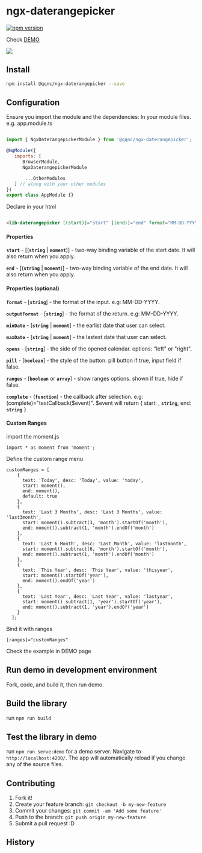# ngx-daterangepicker


[![npm version](https://badge.fury.io/js/%40qqnc%2Fngx-daterangepicker.svg)](https://badge.fury.io/js/%40qqnc%2Fngx-daterangepicker)


Check [DEMO](https://qqnc.github.io/ngx-daterangepicker/)

<img src="https://s3-us-west-1.amazonaws.com/nate-public/ngx-dateranger.jpg">

## Install
```bash
npm install @qqnc/ngx-daterangepicker --save
```

## Configuration

Ensure you import the module and the dependencies:
In your module files. e.g. app.module.ts

```javascript

import { NgxDaterangepickerModule } from '@qqnc/ngx-daterangepicker';

@NgModule({
   imports: [
      BrowserModule,
      NgxDaterangepickerModule

       ...OtherModules 
   ] // along with your other modules
})
export class AppModule {}
```

Declare in your html

```html

<lib-daterangepicker [(start)]="start" [(end)]="end" format="MM-DD-YYYY" opens="left" [pill]="true"></lib-daterangepicker>

```

#### Properties

**`start`** - [(**`string`** | **`moment`**)] - two-way binding variable of the start date.  It will also return when you apply.

**`end`** - [(**`string`** | **`moment`**)] - two-way binding variable of the end date. It will also return when you apply.

#### Properties (optional)

**`format`** - [**`string`**] - the format of the input.  e.g: MM-DD-YYYY.

**`outputFormat`** - [**`string`**] - the format of the return.  e.g: MM-DD-YYYY.

**`minDate`** - [**`string`** | **`moment`**] - the earlist date that user can select.

**`maxDate`** - [**`string`** | **`moment`**] - the lastest date that user can select.

**`opens`** - [**`string`**] - the side of the opened calendar. options: "left" or "right".

**`pill`** - [**`boolean`**] - the style of the button.  pill button if true, input field if false.

**`ranges`** - [**`boolean`** or **`array`**] - show ranges options.  shown if true, hide if false.

**`complete`** - (**`function`**) - the callback after selection. e.g: (complete)="testCallback($event)". $event will return { start: , **`string`**, end: **`string`** }



#### Custom Ranges

import the moment.js

```
import * as moment from 'moment';
```

Define the custom range menu

```
customRanges = [
    {
      text: 'Today', desc: 'Today', value: 'today',
      start: moment(),
      end: moment(),
      default: true
    },
    {
      text: 'Last 3 Months', desc: 'Last 3 Months', value: 'last3month',
      start: moment().subtract(3, 'month').startOf('month'),
      end: moment().subtract(1, 'month').endOf('month')
    },
    {
      text: 'Last 6 Month', desc: 'Last Month', value: 'lastmonth',
      start: moment().subtract(6, 'month').startOf('month'),
      end: moment().subtract(1, 'month').endOf('month')
    },
    {
      text: 'This Year', desc: 'This Year', value: 'thisyear',
      start: moment().startOf('year'),
      end: moment().endOf('year')
    },
    {
      text: 'Last Year', desc: 'Last Year', value: 'lastyear',
      start: moment().subtract(1, 'year').startOf('year'),
      end: moment().subtract(1, 'year').endOf('year')
    }
  ];
```

Bind it with ranges

```
[ranges]="customRanges"
```

Check the example in DEMO page

## Run demo in development environment

Fork, code, and build it, then run demo.

## Build the library

run `npm run build`

## Test the library in demo

run `npm run serve:demo` for a demo server. Navigate to `http://localhost:4200/`. The app will automatically reload if you change any of the source files.


## Contributing

1. Fork it!
2. Create your feature branch: `git checkout -b my-new-feature`
3. Commit your changes: `git commit -am 'Add some feature'`
4. Push to the branch: `git push origin my-new-feature`
5. Submit a pull request :D

## History
